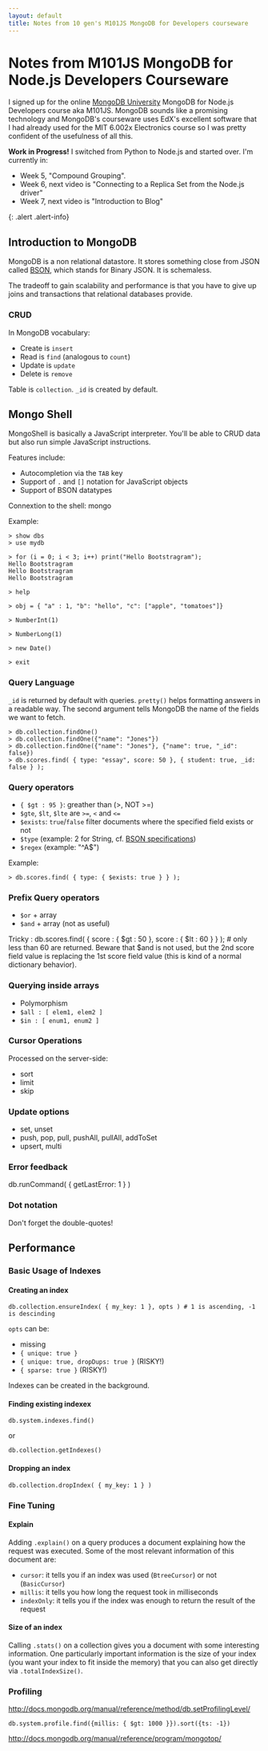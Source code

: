 ```yaml
---
layout: default
title: Notes from 10 gen's M101JS MongoDB for Developers courseware
---
```


# Notes from M101JS MongoDB for Node.js Developers Courseware

I signed up for the online [MongoDB University](https://education.mongodb.com/) MongoDB for Node.js Developers course aka M101JS. MongoDB sounds like a promising technology and MongoDB's courseware uses EdX's excellent software that I had already used for the MIT 6.002x Electronics course so I was pretty confident of the usefulness of all this.  


**Work in Progress!** I switched from Python to Node.js and started over. I'm currently in:

- Week 5, "Compound Grouping".
- Week 6, next video is "Connecting to a Replica Set from the Node.js driver"
- Week 7, next video is "Introduction to Blog"

{: .alert .alert-info}


## Introduction to MongoDB

MongoDB is a non relational datastore. It stores something close from JSON called [BSON](http://bsonspec.org), which stands for Binary JSON. It is schemaless.

The tradeoff to gain scalability and performance is that you have to give up joins and transactions that relational databases provide.


### CRUD

In MongoDB vocabulary:

- Create is `insert`
- Read is `find` (analogous to `count`)
- Update is `update`
- Delete is `remove`

Table is `collection`. `_id` is created by default.


## Mongo Shell

MongoShell is basically a JavaScript interpreter. You'll be able to CRUD data but also run simple JavaScript instructions.

Features include:

- Autocompletion via the `TAB` key
- Support of `.` and `[]` notation for JavaScript objects
- Support of BSON datatypes

Connextion to the shell: mongo

Example:

    > show dbs
    > use mydb
    
    > for (i = 0; i < 3; i++) print("Hello Bootstragram");
    Hello Bootstragram
    Hello Bootstragram
    Hello Bootstragram
    
    > help
    
    > obj = { "a" : 1, "b": "hello", "c": ["apple", "tomatoes"]}
    
    > NumberInt(1)

    > NumberLong(1)

    > new Date()

    > exit


### Query Language

`_id` is returned by default with queries.
`pretty()` helps formatting answers in a readable way.
The second argument tells MongoDB the name of the fields we want to fetch.

    > db.collection.findOne()
    > db.collection.findOne({"name": "Jones"})
    > db.collection.findOne({"name": "Jones"}, {"name": true, "_id": false})
    > db.scores.find( { type: "essay", score: 50 }, { student: true, _id: false } );


### Query operators

- `{ $gt : 95 }`: greather than (\>, NOT \>=)
- `$gte`, `$lt`, `$lte` are `>=`, `<` and `<=`
- `$exists`: `true`/`false` filter documents where the specified field exists or not
- `$type` (example: 2 for String, cf. [BSON specifications][BSON])
- `$regex` (example: "^A$")

Example:

    > db.scores.find( { type: { $exists: true } } );


### Prefix Query operators

- `$or` + array 
- `$and` + array (not as useful)

Tricky : db.scores.find( { score : { $gt : 50 }, score : { $lt : 60 } } ); # only less than 60 are returned. Beware that $and is not used, but the 2nd score field value is replacing the 1st score field value (this is kind of a normal dictionary behavior).


### Querying inside arrays

- Polymorphism
- `$all : [ elem1, elem2 ]`
- `$in : [ enum1, enum2 ]` 

### Cursor Operations

Processed on the server-side:

- sort
- limit
- skip

### Update options

- set, unset
- push, pop, pull, pushAll, pullAll, addToSet
- upsert, multi

### Error feedback

db.runCommand( { getLastError: 1 } )

### Dot notation

Don't forget the double-quotes!

## Performance

### Basic Usage of Indexes

#### Creating an index

    db.collection.ensureIndex( { my_key: 1 }, opts ) # 1 is ascending, -1 is descinding

`opts` can be:

- missing
- `{ unique: true }`
- `{ unique: true, dropDups: true }` (RISKY!)
- `{ sparse: true }` (RISKY!)

Indexes can be created in the background.

#### Finding existing indexex

    db.system.indexes.find()

or

    db.collection.getIndexes()

#### Dropping an index

    db.collection.dropIndex( { my_key: 1 } )


### Fine Tuning

#### Explain

Adding `.explain()` on a query produces a document explaining how the request was executed. Some of the most relevant information of this document are:

- `cursor`: it tells you if an index was used (`BtreeCursor`) or not (`BasicCursor`)
- `millis`: it tells you how long the request took in milliseconds
- `indexOnly`: it tells you if the index was enough to return the result of the request

#### Size of an index

Calling `.stats()` on a collection gives you a document with some interesting information. One particularly important information is the size of your index (you want your index to fit inside the memory) that you can also get directly via `.totalIndexSize()`.

### Profiling

http://docs.mongodb.org/manual/reference/method/db.setProfilingLevel/


    db.system.profile.find({millis: { $gt: 1000 }}).sort({ts: -1})

http://docs.mongodb.org/manual/reference/program/mongotop/

[BSON]: http://bsonspec.org